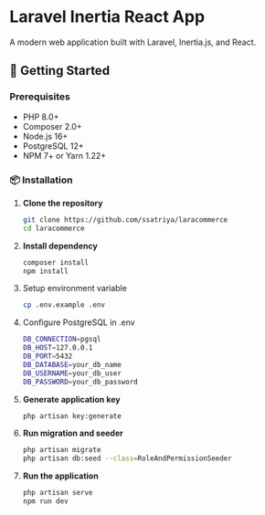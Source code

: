# Laravel Inertia React App

A modern web application built with Laravel, Inertia.js, and React.

## 🚀 Getting Started

### Prerequisites

- PHP 8.0+
- Composer 2.0+
- Node.js 16+
- PostgreSQL 12+
- NPM 7+ or Yarn 1.22+

### 📦 Installation

1. **Clone the repository**

    ```bash
    git clone https://github.com/ssatriya/laracommerce
    cd laracommerce

    ```

2. **Install dependency**

    ```bash
    composer install
    npm install
    ```

3. Setup environment variable

    ```bash
    cp .env.example .env
    ```

4. Configure PostgreSQL in .env

    ```bash
    DB_CONNECTION=pgsql
    DB_HOST=127.0.0.1
    DB_PORT=5432
    DB_DATABASE=your_db_name
    DB_USERNAME=your_db_user
    DB_PASSWORD=your_db_password
    ```

5. **Generate application key**

    ```bash
    php artisan key:generate

    ```

6. **Run migration and seeder**

    ```bash
    php artisan migrate
    php artisan db:seed --class=RoleAndPermissionSeeder

    ```

7. **Run the application**
    ```bash
    php artisan serve
    npm run dev
    ```
